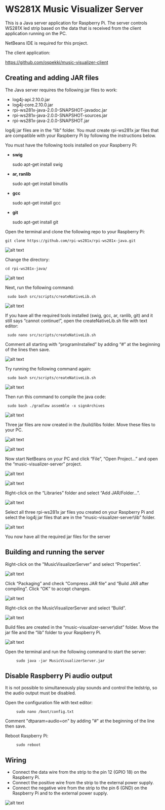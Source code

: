 #  WS281X Music Visualizer Server

This is a Java server application for Raspberry Pi. 
The server controls WS281X led strip based on the data that
is received from the client application running on the PC.

NetBeans IDE is required for this project.

The client application:

https://github.com/ospekki/music-visualizer-client


## Creating and adding JAR files

The Java server requires the following jar files to work:

- log4j-api.2.10.0.jar
- log4j-core.2.10.0.jar
- rpi-ws281x-java-2.0.0-SNAPSHOT-javadoc.jar
- rpi-ws281x-java-2.0.0-SNAPSHOT-sources.jar
- rpi-ws281x-java-2.0.0-SNAPSHOT.jar

log4j jar files are in the “lib” folder. 
You must create rpi-ws281x jar files that are compatible with your Raspberry Pi by following the instructions below.

You must have the following tools installed on your Raspberry Pi:

- **swig**

	sudo apt-get install swig
- **ar, ranlib**

	sudo apt-get install binutils
- **gcc**

	sudo apt-get install gcc
- **git**

	sudo apt-get install git
     

Open the terminal and clone the following repo to your Raspberry Pi:

	git clone https://github.com/rpi-ws281x/rpi-ws281x-java.git
     
![alt text](https://drive.google.com/uc?export=download&id=1e8JB_qJu9P3f6j6e0YO65wK9I5IIFv7A)

Change the directory:

	cd rpi-ws281x-java/

![alt text](https://drive.google.com/uc?export=download&id=16K6HZT6XULu_281fBeLx_Z1KK4egvTBG)

Next, run the following command:

     sudo bash src/scripts/createNativeLib.sh

![alt text](https://drive.google.com/uc?export=download&id=1JYJ7prt60syfgMaW0U46EuU-5DjK_GM_)

If you have all the required tools installed (swig, gcc, ar, ranlib, git) and it still says “cannot continue!”, open the createNativeLib.sh file with text editor:

     sudo nano src/scripts/createNativeLib.sh

Comment all starting with “programInstalled” by adding “#” at the beginning of the lines then save.

![alt text](https://drive.google.com/uc?export=download&id=1Ux-ZvKMZc7QZKb5TrEv4hIP6nEBCSsxN)

Try running the following command again:

     sudo bash src/scripts/createNativeLib.sh
     
![alt text](https://drive.google.com/uc?export=download&id=1o7jjDjAXNz9k19OWOSOL-pIeI4R_ZGuV)

Then run this command to compile the java code:

     sudo bash ./gradlew assemble -x signArchives
     
![alt text](https://drive.google.com/uc?export=download&id=1cEvJVKexmYzlDOVcNYB0SAmityar8kDo)

Three jar files are now created in the /build/libs folder. Move these files to your PC.

![alt text](https://drive.google.com/uc?export=download&id=1ZNbN2L2P18qQKz8NCpjgdLcMXvO-jkBm)

![alt text](https://drive.google.com/uc?export=download&id=1U7CVNRaeO-MQeL-iYcKKMetDwNtwIXM7)

Now start NetBeans on your PC and click “File”, “Open Project…” and open the “music-visualizer-server” project.

![alt text](https://drive.google.com/uc?export=download&id=1OHGsb0r99cZqjoj0lA1anPmZRvnPDtiF)

![alt text](https://drive.google.com/uc?export=download&id=12baq2DfPD9cOsRYfRUlqpeGJZM_P2zqD)

Right-click on the “Libraries” folder and select “Add JAR/Folder…”.

![alt text](https://drive.google.com/uc?export=download&id=1yBSs1G7-j8Ohx69Tqfbavlfgt6-6ATTz)

Select all three rpi-ws281x jar files you created on your Raspberry Pi and select the log4j jar files that are in the “music-visualizer-server\lib” folder.

![alt text](https://drive.google.com/uc?export=download&id=1ht0IJjm5hI8q1kLiFTGWCcjtzKSu1yV1)

You now have all the required jar files for the server



## Building and running the server

Right-click on the "MusicVisualizerServer" and select “Properties”.

![alt text](https://drive.google.com/uc?export=download&id=1smqB9KCs4QAle0_k_E6ooc8cpBdgDaIC)

Click “Packaging” and check “Compress JAR file” and “Build JAR after compiling”. Click “OK” to accept changes.

![alt text](https://drive.google.com/uc?export=download&id=1giMRot35Z7-9ZffdeaFFNjt9aiIuE-xp)

Right-click on the MusicVisualizerServer and select “Build”.

![alt text](https://drive.google.com/uc?export=download&id=1mRlFuQCty6ibD9Pu4AcHyI869p2XH-Ps)

Build files are created in the “music-visualizer-server\dist” folder. Move the jar file and the “lib” folder to your Raspberry Pi.

![alt text](https://drive.google.com/uc?export=download&id=1XX83bhNYrEe5nB1zKXnQ-2zxM2MSGFL8)

Open the terminal and run the following command to start the server:

         sudo java -jar MusicVisualizerServer.jar


## Disable Raspberry Pi audio output

It is not possible to simultaneously play sounds and control the ledstrip, so the audio output must be disabled.

Open the configuration file with text editor:

         sudo nano /boot/config.txt
	 
Comment "dtparam=audio=on" by adding "#" at the beginning of the line then save.

Reboot Raspberry Pi:

         sudo reboot


## Wiring

- Connect the data wire from the strip to the pin 12 (GPIO 18) on the Raspberry Pi.
- Connect the positive wire from the strip to the external power supply.
- Connect the negative wire from the strip to the pin 6 (GND) on the Raspberry Pi and to the external power supply.

![alt text](https://drive.google.com/uc?export=download&id=1793l4Eo0S6mbcjvK6K3G7LOf6rSVdCns)
